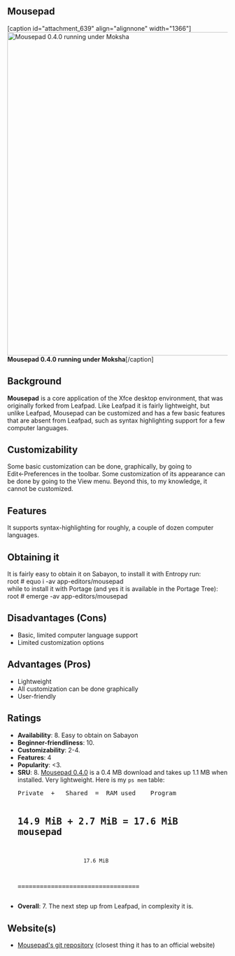## Mousepad
[caption id="attachment_639" align="alignnone" width="1366"]<a href="http://linux.x10host.com/blog/wp-content/uploads/2015/10/Mousepad-under-Moksha.png"><img class="size-full wp-image-639" src="http://linux.x10host.com/blog/wp-content/uploads/2015/10/Mousepad-under-Moksha.png" alt="Mousepad 0.4.0 running under Moksha" width="1366" height="740" /></a> <strong>Mousepad 0.4.0 running under Moksha</strong>[/caption]
<h2>Background</h2>
<strong>Mousepad</strong> is a core application of the Xfce desktop environment, that was originally forked from Leafpad. Like Leafpad it is fairly lightweight, but unlike Leafpad, Mousepad can be customized and has a few basic features that are absent from Leafpad, such as syntax highlighting support for a few computer languages.
<h2>Customizability</h2>
Some basic customization can be done, graphically, by going to Edit←Preferences in the toolbar. Some customization of its appearance can be done by going to the View menu. Beyond this, to my knowledge, it cannot be customized.
<h2>Features</h2>
It supports syntax-highlighting for roughly, a couple of dozen computer languages.
<h2>Obtaining it</h2>
It is fairly easy to obtain it on Sabayon, to install it with Entropy run:
<div class="code"><span class="coder">root #</span>  equo i -av app-editors/mousepad</div>
while to install it with Portage (and yes it is available in the Portage Tree):
<div class="code"><span class="coder">root #</span>  emerge -av app-editors/mousepad</div>
<h2>Disadvantages (Cons)</h2>
<ul>
	<li>Basic, limited computer language support</li>
	<li>Limited customization options</li>
</ul>
<h2>Advantages (Pros)</h2>
<ul>
	<li>Lightweight</li>
	<li>All customization can be done graphically</li>
	<li>User-friendly</li>
</ul>
<h2>Ratings</h2>
<ul>
	<li><strong>Availability</strong>: 8. Easy to obtain on Sabayon</li>
	<li><strong>Beginner-friendliness</strong>: 10.</li>
	<li><strong>Customizability</strong>: 2-4.</li>
	<li><strong>Features</strong>: 4</li>
	<li><strong>Popularity</strong>: &lt;3.</li>
	<li><strong>SRU</strong>: 8. <a href="https://packages.sabayon.org/show/mousepad,146192,sabayon-weekly,amd64,5,standard" target="_blank">Mousepad 0.4.0</a> is a 0.4 MB download and takes up 1.1 MB when installed. Very lightweight. Here is my <code>ps mem</code> table:
<pre>
Private  +   Shared  =  RAM used	Program

 14.9 MiB +   2.7 MiB =  17.6 MiB	mousepad
---------------------------------
                         17.6 MiB
=================================
</pre>
</li>
	<li><strong>Overall</strong>: 7. The next step up from Leafpad, in complexity it is.</li>
</ul>
<h2>Website(s)</h2>
<ul>
	<li><a href="http://git.xfce.org/apps/mousepad/">Mousepad's git repository</a> (closest thing it has to an official website)</li>
</ul>
